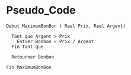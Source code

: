 # Pseudo_Code
```Test Pseudocode
Debut MaximumBonBon ( Reel Prix, Reel Argent)

  Tant que Argent > Prix  
    Entier Bonbon < Prix / Argent  
  Fin Tant que

  Retourner Bonbon  

Fin MaximumBonBon
